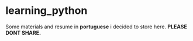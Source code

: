 # learning_python
Some materials and resume in **portuguese** i decided to store here. **PLEASE DONT SHARE.**
